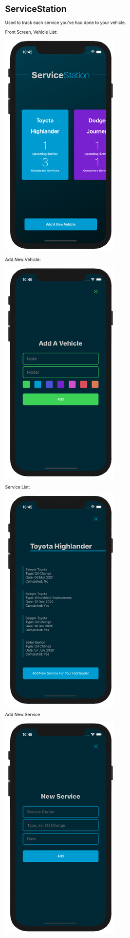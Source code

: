 # ServiceStation

Used to track each service you've had done to your vehicle. 

Front Screen, Vehicle List: 

![Vehicle List](/README_IMAGES/vehicleList.png)

Add New Vehicle: 

![Add New Vehicle](/README_IMAGES/addVehicle.png)

Service List: 

![Service List](/README_IMAGES/serviceList.png)

Add New Service

![Add Service](/README_IMAGES/addService.png)